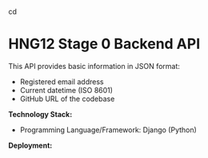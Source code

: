 cd
# HNG12 Stage 0 Backend API

This API provides basic information in JSON format:

- Registered email address
- Current datetime (ISO 8601)
- GitHub URL of the codebase

**Technology Stack:**

- Programming Language/Framework: Django (Python)

**Deployment:**


